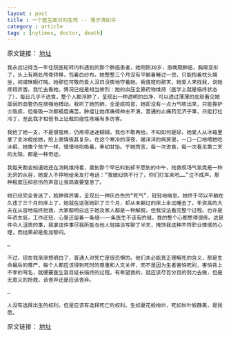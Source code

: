 ```yaml
---
layout : post
title : 一个医生面对的生死 -- 莲子清如许
category : article
tags : [nytimes, doctor, death]
---
```


原文链接： [地址](http://cn.nytimes.com/article/education/2012/10/25/cc25medical/)
	
	我永远记得当一年住院医轮转内科遇到的那个肺癌患者，她刚刚30岁，患晚期肺癌，胸廓变形了，头上有两处颅骨转移，包着白纱布。她整整三个月没有平躺着睡过一觉，只能抱着枕头端坐，间或眯眼打盹。她那位可敬的爱人没日没夜地守着她。我值班的那天，她爱人来找我，说她疼得厉害。我忙去看她，情况已经是相当惨烈：她的血压全靠药物维持（医学上就是临终状态了），每日几乎不进食，整个人都浮肿了，呈现出一种透明的白净，可以透过薄薄的皮肤看见她孱弱的血管仍在顽强地搏动。我听了她的肺，全是痰鸣音，她却没有一点力气咳出来，只能靠护士吸痰，但每吸一次都极度痛苦。肿瘤让她疼痛得神志不清，普通的止痛药无济于事，只能打杜冷丁，至此我才相信书上记载的癌性疼痛有多厉害。

	我给了她一支，不是很管用，仍疼得迷迷糊糊。我也不敢再给，不知如何是好。她爱人从冰箱里拿了支冰棍给她，脸上表情极其复杂。在这个寒冷的深夜，暖洋洋的病房里，一口一口地喂她吃冰棍，她像个孩子一样，慢慢地吮吸着，奉如甘饴。于她而言，每一次进食，每一次看见第二天的太阳，都是一种奇迹。

	我每天都会知道她还在消耗维持着，直到那个早已料到却不愿到的中午，抢救现场气氛竟是一种无奈的从容，她爱人不停地给亲友打电话：“我媳妇快不行了，你们打车来吧……”泣不成声，那种极度压抑悲伤的声音让我简直要窒息了。

	她已经完全昏迷了，脸肿得厉害，呈现出一种灰白色的“死气”，轻轻地喘息。她终于可以平躺在久违了三个月的床上了，她就在这张她趴了三个月，却从未躺过的床上永远睡去了。年资高的大夫在从容地临终抢救，大家都明白这于她及家人都是一种解脱，但我没法看完整个过程。也许是年资太低，工作还短，心里还留着一条缝——一条医生不该有的缝，我的整个心都憋得很疼。这是件令人沮丧的事，我拿这件事尽我所能与他人轻描淡写聊了半天，掩饰我这种不符职业情感的心理，而结果却是愈加郁闷。
	
	…
	
	不过，现在我渐渐想明白了，普通人对死亡是很恐惧的。他们未必能真正理解死的含义，那是生命最后的尊严，每个人都应该得到死时的尊重和人文关怀，而不是因为生者害怕死别，害怕背上不孝的骂名，就硬要医生盲目延长临终的过程。有希望救的，就应该尽百分百的努力去做，但是无意义的抢救，该舍弃还是应该舍弃。
	
	…
	
	人没有选择出生的权利，但是应该有选择死亡的权利。生如夏花般绚烂，死如秋叶般静美，是我愿。

原文链接： [地址](http://cn.nytimes.com/article/education/2012/10/25/cc25medical/)